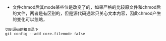 * 文件chmod后其mode某些位是改变了的，如果严格的比较原文件和chmod后的文件，两者是有区别的，但是源代码通常只关心文本内容，因此chmod产生的变化可以忽略，
```
切到源码的根目录下
git config --add core.filemode false
```